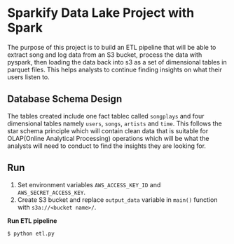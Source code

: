 # Sparkify Data Lake Project with Spark
The purpose of this project is to build an ETL pipeline that will be able to extract song and log data from an S3 bucket, process the data with pyspark, then loading the data back into s3 as a set of dimensional tables in parquet files. This helps analysts to continue finding insights on what their users listen to.

## Database Schema Design
The tables created include one fact tablec called `songplays` and four dimensional tables namely `users`, `songs`, `artists` and `time`. This follows the star schema principle which will contain clean data that is suitable for OLAP(Online Analytical Processing) operations which will be what the analysts will need to conduct to find the insights they are looking for.

## Run

1. Set environment variables `AWS_ACCESS_KEY_ID` and `AWS_SECRET_ACCESS_KEY`.
2. Create S3 bucket and replace `output_data` variable in `main()` function with `s3a://<bucket name>/`.

**Run ETL pipeline**

```bash
$ python etl.py
```


